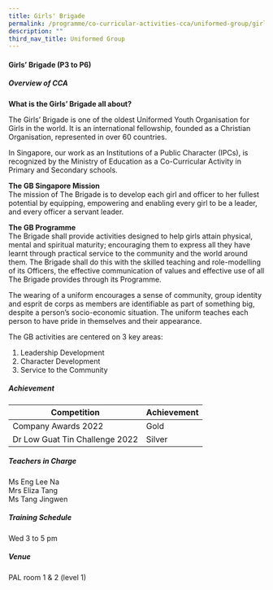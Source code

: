 ```yaml
---
title: Girls' Brigade
permalink: /programme/co-curricular-activities-cca/uniformed-group/girls-brigade/
description: ""
third_nav_title: Uniformed Group
---
```

#### **Girls’ Brigade (P3 to P6)**

##### **Overview of CCA**

**What is the Girls’ Brigade all about?**

The Girls’ Brigade is one of the oldest Uniformed Youth Organisation for Girls in the world. It is an international fellowship, founded as a Christian Organisation, represented in over 60 countries. 

In Singapore, our work as an Institutions of a Public Character (IPCs), is recognized by the Ministry of Education as a Co-Curricular Activity in Primary and Secondary schools.

**The GB Singapore Mission**
<br>
The mission of The Brigade is to develop each girl and officer to her fullest potential by equipping, empowering and enabling every girl to be a leader, and every officer a servant leader.

**The GB Programme**
<br>
The Brigade shall provide activities designed to help girls attain physical, mental and spiritual maturity; encouraging them to express all they have learnt through practical service to the community and the world around them. The Brigade shall do this with the skilled teaching and role-modelling of its Officers, the effective communication of values and effective use of all The Brigade provides through its Programme.

The wearing of a uniform encourages a sense of community, group identity and esprit de corps as members are identifiable as part of something big, despite a person’s socio-economic situation. The uniform teaches each person to have pride in themselves and their appearance.

The GB activities are centered on 3 key areas:
1. Leadership Development
2. Character Development
3. Service to the Community


##### **Achievement**

|Competition	|Achievement|
|----------|----------|
|Company Awards 2022|	Gold|
|Dr Low Guat Tin Challenge 2022	|Silver|


##### **Teachers in Charge**

Ms Eng Lee Na  <br>
Mrs Eliza Tang  <br>
Ms Tang Jingwen  <br>

##### **Training Schedule**

Wed 3 to 5 pm

##### **Venue** 
PAL room 1 & 2 (level 1)